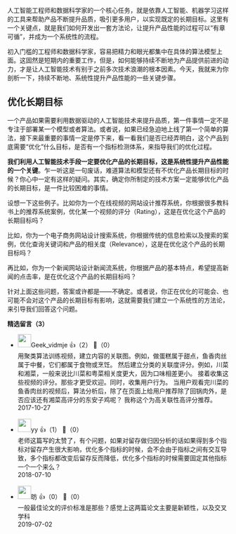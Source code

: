 人工智能工程师和数据科学家的一个核心任务，就是依靠人工智能、机器学习这样的工具来帮助产品不断提升品质，吸引更多用户，以实现既定的长期目标。这里有一个关键点，就是我们如何开发出一套方法论，让提升产品性能的过程可以“有章可循”，并成为一个系统性的流程。

初入门槛的工程师和数据科学家，容易把精力和眼光都集中在具体的算法模型上面。这固然是短期内的重要工作，但是，如何能够持续不断地为产品提供前进的动力，才是让人工智能技术有别于之前多次技术浪潮的根本因素。今天，我就来为你剖析一下，持续不断地、系统性提升产品性能的一些关键步骤。

## 优化长期目标

一个产品如果需要利用数据驱动的人工智能技术来提升品质，第一件事情一定不是专注于部署某一个模型或者算法。或者说，如果已经急迫地上线了第一个简单的算法，接下来最重要的事情一定是停下来，看一看我们是否已经弄明白，这个产品到底需要“优化”什么目标，是否有一个指标检测体系，来指导我们的优化过程。

**我们利用人工智能技术手段一定要优化产品的长期目标，这是系统性提升产品性能的一个关键**。乍一听这是一句废话，难道算法和模型还有不优化产品长期目标的时候？你心中一定有这样的疑问。其实，确定你所制定的技术方案一定能够优化产品的长期目标，是一件比较困难的事情。

设想一下这些例子。比如你为一个在线视频的网站设计推荐系统，你根据很多教科书上的推荐系统案例，优化某一个视频的评分（Rating），这是在优化这个产品的长期目标吗？

比如，你为一个电子商务网站设计搜索系统，你根据传统的信息检索以及搜索的案例，优化查询关键词和产品的相关度（Relevance），这是在优化这个产品的长期目标吗？

再比如，你为一个新闻网站设计新闻流系统，你根据产品的基本特点，希望提高新闻的点击率，是在优化这个产品的长期目标吗？

针对上面这些问题，答案或许都是——不确定。或者说，你正在优化的可能会、也可能不会对这个产品的长期目标有影响，这就需要我们建立一个系统性的方法论，来引导我们回答这个问题。
<div><strong>精选留言（3）</strong></div><ul>
<li><img src="https://static001.geekbang.org/account/avatar/00/0f/45/3b/075d5e14.jpg" width="30px"><span>Geek_vidmje</span> 👍（2） 💬（0）<div>用聚类算法训练视频，建立内容的关联图。例如，做蛋糕属于甜点，鱼香肉丝属于中餐，它们都属于食物或烹饪。
然后建立分类的关联度评分。例如，川菜和湘菜，一般来说比川菜和粤菜相关度更大，因为口味相差更小。
接着收集这些视频的评分。那些才更受欢迎。同时，收集用户行为。
当用户观看完川菜的鱼香肉丝的视频后，算法分析后，除了在页面上给用户推荐除了回锅肉外，是否应该还有湘菜高评分的东安子鸡呢？
我称这个为高关联性高评分推荐。</div>2017-10-27</li><br/><li><img src="https://thirdwx.qlogo.cn/mmopen/vi_32/Q0j4TwGTfTI5uDOruARAmM91UYKs8yyXZpkdXkXF96AaZSib3dUNRah6SjY4eHbLJiczlrnsPXCvvax3icd8w9JJQ/132" width="30px"><span>yy</span> 👍（1） 💬（0）<div>老师这篇写的太赞了，有个问题，如果对留存做归因分析的话如果得到多个指标对留存产生很大影响，优化多个指标的时候，会不会由于指标之间有交互导致，多个指标都改变后留存反而降低，优化多个指标的时候需要固定其他指标一个一个来么？</div>2018-07-10</li><br/><li><img src="https://static001.geekbang.org/account/avatar/00/13/70/81/ba166574.jpg" width="30px"><span>昉</span> 👍（0） 💬（0）<div>一般最佳论文的评价标准是那些？感觉上这两篇论文主要是新颖性，以及交叉学科</div>2019-07-02</li><br/>
</ul>